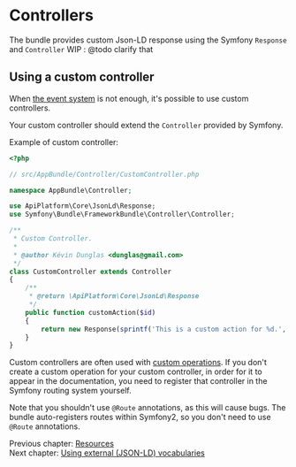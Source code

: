 # Controllers

The bundle provides custom Json-LD response using the Symfony `Response` and `Controller`
WIP : @todo clarify that

## Using a custom controller

When [the event system](the-event-system.md) is not enough, it's possible to use custom controllers.

Your custom controller should extend the `Controller` provided by Symfony.

Example of custom controller:

```php
<?php

// src/AppBundle/Controller/CustomController.php

namespace AppBundle\Controller;

use ApiPlatform\Core\JsonLd\Response;
use Symfony\Bundle\FrameworkBundle\Controller\Controller;

/**
 * Custom Controller.
 *
 * @author Kévin Dunglas <dunglas@gmail.com>
 */
class CustomController extends Controller
{
    /**
     * @return \ApiPlatform\Core\JsonLd\Response
     */
    public function customAction($id)
    {
        return new Response(sprintf('This is a custom action for %d.', $id));
    }
}
```

Custom controllers are often used with [custom operations](operations.md). If you don't create a custom operation
for your custom controller, in order for it to appear in the documentation, you need to register that controller in 
the Symfony routing system yourself.

Note that you shouldn't use `@Route` annotations, as this will cause bugs. The bundle auto-registers routes within Symfony2, so you don't need to use `@Route` annotations.

Previous chapter: [Resources](resources.md)<br>
Next chapter: [Using external (JSON-LD) vocabularies](external-vocabularies.md)
